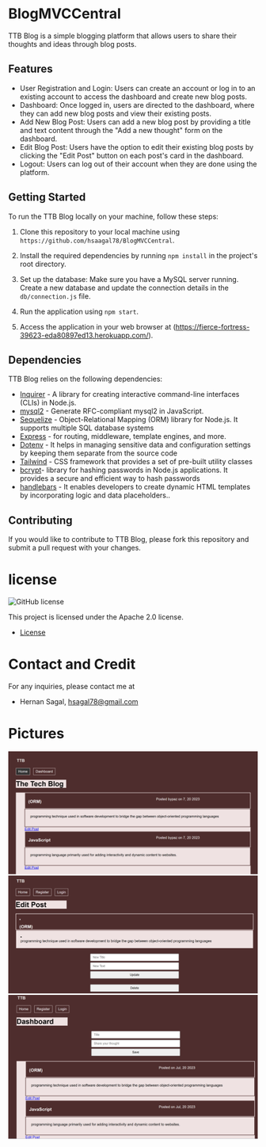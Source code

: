 # BlogMVCCentral


TTB Blog is a simple blogging platform that allows users to share their thoughts and ideas through blog posts.

## Features

- User Registration and Login: Users can create an account or log in to an existing account to access the dashboard and create new blog posts.
- Dashboard: Once logged in, users are directed to the dashboard, where they can add new blog posts and view their existing posts.
- Add New Blog Post: Users can add a new blog post by providing a title and text content through the "Add a new thought" form on the dashboard.
- Edit Blog Post: Users have the option to edit their existing blog posts by clicking the "Edit Post" button on each post's card in the dashboard.
- Logout: Users can log out of their account when they are done using the platform.

## Getting Started

To run the TTB Blog locally on your machine, follow these steps:

1. Clone this repository to your local machine using `https://github.com/hsaagal78/BlogMVCCentral`.

2. Install the required dependencies by running `npm install` in the project's root directory.

3. Set up the database: Make sure you have a MySQL server running. Create a new database and update the connection details in the `db/connection.js` file.

4. Run the application using `npm start`.

5. Access the application in your web browser at (https://fierce-fortress-39623-eda80897ed13.herokuapp.com/).

## Dependencies

TTB Blog relies on the following dependencies:

- [Inquirer](https://www.npmjs.com/package/inquirer) - A library for creating interactive command-line interfaces (CLIs) in Node.js.
- [mysql2](https://www.npmjs.com/package/mysql2) - Generate RFC-compliant mysql2 in JavaScript.
- [Sequelize](https://www.npmjs.com/package/sequelize) -  Object-Relational Mapping (ORM) library for Node.js. It supports multiple SQL database systems
- [Express](https://www.npmjs.com/package/express) - for routing, middleware, template engines, and more. 
- [Dotenv](https://www.npmjs.com/package/dotenv) -  It helps in managing sensitive data and configuration settings by keeping them separate from the source code
- [Tailwind](https://v2.tailwindcss.com/docs) -  CSS framework that provides a set of pre-built utility classes
- [bcrypt](https://www.npmjs.com/package/bcrypt)-  library for hashing passwords in Node.js applications. It provides a secure and efficient way to hash passwords
- [handlebars](https://www.npmjs.com/package/handlebars) -  It enables developers to create dynamic HTML templates by incorporating logic and data placeholders..

## Contributing

If you would like to contribute to TTB Blog, please fork this repository and submit a pull request with your changes.

# license 
![GitHub license](https://img.shields.io/badge/license-Apache%202.0-blue.svg)

This project is licensed under the Apache 2.0 license.

* [License](#license)


# Contact and Credit 

For any inquiries, please contact me at

 - Hernan Sagal, hsagal78@gmail.com

 # Pictures

![Screenshot](/lb/homePage.png)
![Screenshot](/lb/editPage.png)
![Screenshot](/lb/dashboardPage.png)